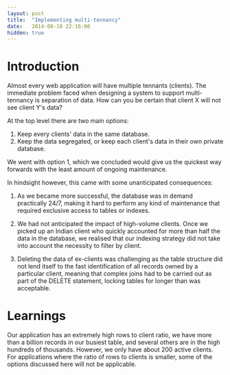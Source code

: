 ```yaml
---
layout: post
title:  "Implementing multi-tennancy"
date:   2014-08-18 22:16:00
hidden: true
---
```


# Introduction
Almost every web application will have multiple tennants (clients). The immediate problem
faced when designing a system to support multi-tennancy is separation of data. How can you
be certain that client X will not see client Y's data?

At the top level there are two main options:

1. Keep every clients' data in the same database.
2. Keep the data segregated, or keep each client's data in their own private database.

We went with option 1, which we concluded would give us the quickest way
forwards with the least amount of ongoing maintenance.

In hindsight however, this came with some unanticipated consequences:

1. As we became more successful, the database was in demand practically 24/7,
making it hard to perform any kind of maintenance that required exclusive
access to tables or indexes.

1. We had not anticipated the impact of high-volume clients. Once we picked up an
Indian client who quickly accounted for more than half the data in the database, we
realised that our indexing strategy did not take into account the necessity to filter
by client.

1. Deleting the data of ex-clients was challenging as the table structure
did not lend itself to the fast identification of all records owned by a particular
client, meaning that complex joins had to be carried out as part of the DELETE
statement, locking tables for longer than was acceptable.

# Learnings

Our application has an extremely high rows to client ratio, we have more than a billion
records in our busiest table, and several others are in the high hundreds of thousands.
However, we only have about 200 active clients. For applications where the ratio of rows
to clients is smaller, some of the options discussed here will not be applicable.
